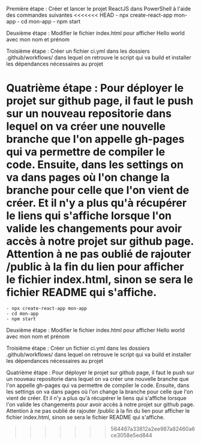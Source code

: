 Première étape : 
Créer et lancer le projet ReactJS dans PowerShell à l'aide des commandes suivantes 
  <<<<<<< HEAD
    - npx create-react-app mon-app 
    - cd mon-app 
    - npm start

Deuxième étape : 
Modifier le fichier index.html pour afficher Hello world avec mon nom et prénom

Troisième étape : 
Créer un fichier ci.yml dans les dossiers .github/workflows/ dans lequel on retrouve le script qui va build et installer les dépendances nécessaires au projet

Quatrième étape : 
Pour déployer le projet sur github page, il faut le push sur un nouveau repositorie dans lequel on va créer une nouvelle branche que l'on appelle gh-pages qui va permettre de compiler le code. Ensuite, dans les settings on va dans pages où l'on change la branche pour celle que l'on vient de créer. Et il n'y a plus qu'à récupérer le liens qui s'affiche lorsque l'on valide les changements pour avoir accès à notre projet sur github page. Attention à ne pas oublié de rajouter /public à la fin du lien pour afficher le fichier index.html, sinon se sera le fichier README qui s'affiche.
=======
    - npx create-react-app mon-app
    - cd mon-app
    - npm start

Deuxième étape :
Modifier le fichier index.html pour afficher Hello world avec mon nom et prénom

Troisième étape :
Créer un fichier ci.yml dans les dossiers .github/workflows/ dans lequel on retrouve le script qui va build et installer les dépendances nécessaires au projet

Quatrième étape :
Pour déployer le projet sur github page, il faut le push sur un nouveau repositorie dans lequel on va créer une nouvelle branche que l'on appelle gh-pages qui va permettre de compiler le code.
Ensuite, dans les settings on va dans pages où l'on change la branche pour celle que l'on vient de créer.
Et il n'y a plus qu'à récupérer le liens qui s'affiche lorsque l'on valide les changements pour avoir accès à notre projet sur github page.
Attention à ne pas oublié de rajouter /public à la fin du lien pour afficher le fichier index.html, sinon se sera le fichier README qui s'affiche.
>>>>>>> 564467a33812a2ee987a82460a6ce3058e5ed844
